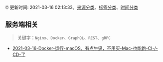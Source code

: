 :alarm_clock: 更新时间: 2021-03-16 02:13:33。[来源分类](../README.md)、[标签分类](../TAGS.md)、[时间分类](../TIMELINE.md)

## 服务端相关


> 关键字：`Nginx`、`Docker`、`GraphQL`、`REST`、`gRPC`



- [2021-03-16-Docker-运行-macOS，有点牛逼，不用买-Mac-也能跑-CI-/-CD-了](https://www.v2ex.com/t/761954) 